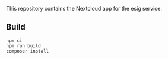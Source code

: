 This repository contains the Nextcloud app for the esig service.

## Build

	npm ci
	npm run build
	composer install
